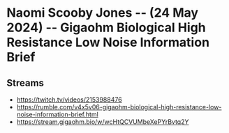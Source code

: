 # Naomi Scooby Jones -- (24 May 2024) -- Gigaohm Biological High Resistance Low Noise Information Brief

## Streams
- https://twitch.tv/videos/2153988476
- https://rumble.com/v4x5v06-gigaohm-biological-high-resistance-low-noise-information-brief.html
- https://stream.gigaohm.bio/w/wcHtQCVUMbeXePYrBvtq2Y

